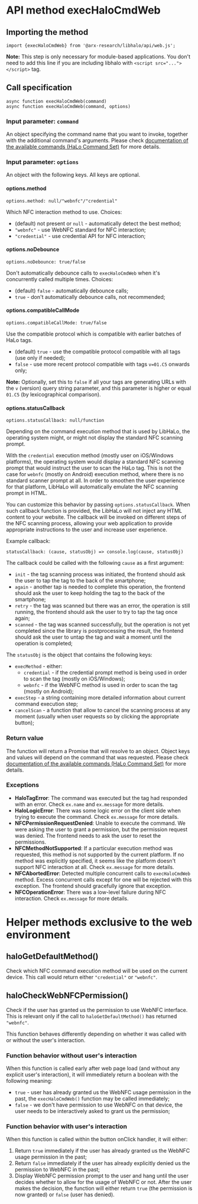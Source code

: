 # API method execHaloCmdWeb

## Importing the method
```
import {execHaloCmdWeb} from '@arx-research/libhalo/api/web.js';
```

**Note:** This step is only necessary for module-based applications. You don't need to add this line if you
are including libhalo with `<script src="..."></script>` tag.

## Call specification
```
async function execHaloCmdWeb(command)
async function execHaloCmdWeb(command, options)
```

### Input parameter: `command`

An object specifying the command name that you want to invoke, together with the additional command's arguments.
Please check [documentation of the available commands (HaLo Command Set)](/docs/halo-command-set.md) for more details.

### Input parameter: `options`

An object with the following keys. All keys are optional.

#### options.method
```
options.method: null/"webnfc"/"credential"
```

Which NFC interaction method to use. Choices:

* (default) not present or `null` - automatically detect the best method;
* `"webnfc"` - use WebNFC standard for NFC interaction;
* `"credential"` - use credential API for NFC interaction;

#### options.noDebounce
```
options.noDebounce: true/false
```

Don't automatically debounce calls to `execHaloCmdWeb` when it's concurrently called multiple times. Choices:

* (default) `false` - automatically debounce calls;
* `true` - don't automatically debounce calls, not recommended;

#### options.compatibleCallMode
```
options.compatibleCallMode: true/false
```

Use the compatible protocol which is compatible with earlier batches of HaLo tags.

* (default) `true` - use the compatible protocol compatible with all tags (use only if needed);
* `false` - use more recent protocol compatible with tags `v=01.C5` onwards only;

**Note:** Optionally, set this to `false` if all your tags are generating URLs with the `v` (version)
query string parameter, and this parameter is higher or equal `01.C5` (by lexicographical comparison).

#### options.statusCallback
```
options.statusCallback: null/function
```

Depending on the command execution method that is used by LibHaLo, the operating system might, or might not
display the standard NFC scanning prompt.

With the `credential` execution method (mostly user on iOS/Windows platforms), the operating system would display
a standard NFC scanning prompt that would instruct the user to scan the HaLo tag. This is not the case for
`webnfc` (mostly on Android) execution method, where there is no standard scanner prompt at all.
In order to smoothen  the user experience for that platform, LibHaLo will automatically emulate the NFC
scanning prompt in HTML.

You can customize this behavior by passing `options.statusCallback`. When such callback function is provided,
the LibHaLo will not inject any HTML content to your website. The callback will be invoked on different steps
of the NFC scanning process, allowing your web application to provide appropriate instructions to the user
and increase user experience.

Example callback:
```
statusCallback: (cause, statusObj) => console.log(cause, statusObj)
```

The callback could be called with the following `cause` as a first argument:

* `init` - the tag scanning process was initiated, the frontend should ask the user to tap the tag
  to the back of the smartphone;
* `again` - another tap is needed to complete this operation, the frontend should ask the user to
  keep holding the tag to the back of the smartphone;
* `retry` - the tag was scanned but there was an error, the operation is still running,
  the frontend should ask the user to try to tap the tag once again;
* `scanned` - the tag was scanned successfully, but the operation is not yet completed since
  the library is postprocessing the result, the frontend should ask the user to untap the tag
  and wait a moment until the operation is completed;

The `statusObj` is the object that contains the following keys:

* `execMethod` - either:
  * `credential` - if the credential prompt method is being used in order to scan the tag (mostly on iOS/Windows);
  * `webnfc` - if the WebNFC method is used in order to scan the tag (mostly on Android);
* `execStep` - a string containing more detailed information about current command execution step;
* `cancelScan` - a function that allow to cancel the scanning process at any moment (usually when user requests so by clicking the appropriate button);

### Return value

The function will return a Promise that will resolve to an object.
Object keys and values will depend on the command that was requested.
Please check [documentation of the available commands (HaLo Command Set)](/docs/halo-command-set.md) for more details.

### Exceptions

* **HaloTagError**: The command was executed but the tag had responded with an error. Check `ex.name` and `ex.message` for more details.
* **HaloLogicError**: There was some logic error on the client side when trying to execute the command. Check `ex.message` for more details.
* **NFCPermissionRequestDenied**: Unable to execute the command. We were asking the user to grant a permission,
  but the permission request was denied. The frontend needs to ask the user to reset the permissions.
* **NFCMethodNotSupported**: If a particular execution method was requested, this method is not supported by the current platform.
  If no method was explicitly specified, it seems like the platform doesn't support NFC interaction at all.
  Check `ex.message` for more details.
* **NFCAbortedError**: Detected multiple concurrent calls to `execHaloCmdWeb` method. Excess concurrent calls except for one
  will be rejected with this exception. The frontend should gracefully ignore that exception.
* **NFCOperationError**: There was a low-level failure during NFC interaction. Check `ex.message` for more details.


# Helper methods exclusive to the web environment

## haloGetDefaultMethod()
Check which NFC command execution method will be used on the current device. This call would return either
`"credential"` or `"webnfc"`.

## haloCheckWebNFCPermission()
Check if the user has granted us the permission to use WebNFC interface. This is relevant only if the call to
`haloGetDefaultMethod()` has returned `"webnfc"`.

This function behaves differently depending on whether it was called with or without the user's interaction.

### Function behavior without user's interaction
When this function is called early after web page load (and without any explicit user's interaction), it will
immediately return a boolean with the following meaning:

* `true` - user has already granted us the WebNFC usage permission in the past, the `execHaloCmdWeb()` function may
  be called immediately;
* `false` - we don't have permission to use WebNFC on that device, the user needs to be interactively asked
  to grant us the permission;

### Function behavior with user's interaction
When this function is called within the button onClick handler, it will either:

1. Return `true` immediately if the user has already granted us the WebNFC usage permission in the past;
2. Return `false` immediately if the user has already explicitly denied us the permission to WebNFC in the past;
3. Display WebNFC permission prompt to the user and hang until the user decides whether to allow for
   the usage of WebNFC or not. After the user makes the decision, the function will either return `true`
   (the permission is now granted) or `false` (user has denied).
